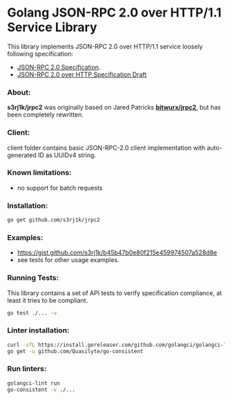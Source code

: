 # Golang JSON-RPC 2.0 over HTTP/1.1 Service Library

This library implements JSON-RPC 2.0 over HTTP/1.1 service loosely following specification:

 - [JSON-RPC 2.0 Specification](http://www.jsonrpc.org/specification). 
 - [JSON-RPC 2.0 over HTTP Specification Draft](https://www.simple-is-better.org/json-rpc/transport_http.html)

### About:
**s3rj1k/jrpc2** was originally based on Jared Patricks **[bitwurx/jrpc2](https://github.com/bitwurx/jrpc2)**,
but has been completely rewritten.

### Client:
client folder contains basic JSON-RPC-2.0 client implementation
with auto-generated ID as UUIDv4 string.

### Known limitations:
 - no support for batch requests

### Installation:
```sh
go get github.com/s3rj1k/jrpc2
```

### Examples:
 - https://gist.github.com/s3rj1k/b45b47b0e80f215e459974507a528d8e
 - see tests for other usage examples.

### Running Tests:
This library contains a set of API tests to verify 
specification compliance, at least it tries to be compliant.

```sh
go test ./... -v
```

### Linter installation:
```sh
curl -sfL https://install.goreleaser.com/github.com/golangci/golangci-lint.sh | sh -s -- -b $GOPATH/bin v1.15.0
go get -u github.com/Quasilyte/go-consistent
```

### Run linters:
```sh
golangci-lint run
go-consistent -v ./...
```
